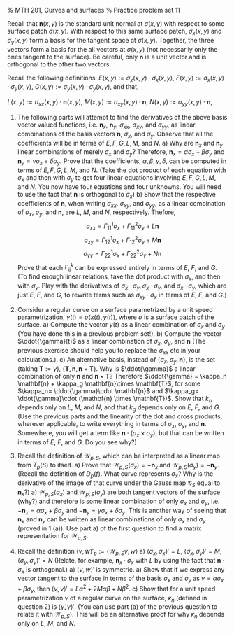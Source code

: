 % MTH 201, Curves and surfaces
% Practice problem set 11

Recall that $\mathbf{n}(x, y)$ is the standard unit normal at $\sigma(x, y)$ with respect to some surface patch $\sigma(x,y)$. With respect to this same surface patch, $\sigma_x(x, y)$ and $\sigma_y(x, y)$ form a basis for the tangent space at $\sigma(x, y)$. Together, the three vectors form a basis for the all vectors at $\sigma(x, y)$ (not necessarily only the ones tangent to the surface). Be careful, only $\mathbf{n}$ is a unit vector and is orthogonal to the other two vectors.

Recall the following definitions: 
$E(x, y) := \sigma_x(x, y) \cdot \sigma_x(x, y)$,
$F(x, y) := \sigma_x(x, y) \cdot \sigma_y(x, y)$,
$G(x, y) := \sigma_y(x, y) \cdot \sigma_y(x, y)$, and that,

$L(x, y) := \sigma_{xx}(x, y) \cdot \mathbf{n}(x, y)$,
$M(x, y) := \sigma_{xy}(x, y) \cdot \mathbf{n}$,
$N(x, y) := \sigma_{yy}(x, y) \cdot \mathbf{n}$,

1. The following parts will attempt to find the derivatives of the above basis vector valued functions, i.e. $\mathbf{n}_x$, $\mathbf{n}_y$, $\sigma_{xx}$, $\sigma_{xy}$, and $\sigma_{yy}$, as linear combinations of the basis vectors $\mathbf{n}$, $\sigma_x$, and $\sigma_y$. Observe that all the coefficients will be in terms of $E, F, G, L, M$, and $N$.
	a) Why are $\mathbf{n}_x$ and $\mathbf{n}_y$ linear combinations of merely $\sigma_x$ and $\sigma_y$? Therefore, $\mathbf{n}_x = \alpha\sigma_x + \beta\sigma_y$ and $\mathbf{n}_y = \gamma\sigma_x + \delta\sigma_y$. Prove that the coefficients, $\alpha, \beta, \gamma, \delta$, can be computed in terms of $E, F, G, L, M$, and $N$. (Take the dot product of each equation with $\sigma_x$ and then with $\sigma_y$ to get four linear equations involving $E, F, G, L, M$, and $N$. You now have four equations and four unknowns. You will need to use the fact that $\mathbf{n}$ is orthogonal to $\sigma_x$)
	b) Show that the respective coefficients of $\mathbf{n}$, when writing $\sigma_{xx}$, $\sigma_{xy}$, and $\sigma_{yy}$, as a linear combination of $\sigma_x$, $\sigma_y$, and $\mathbf{n}$, are $L$, $M$, and $N$, respectively. Thefore, 
	$$\sigma_{xx} = \Gamma_{11}^1 \sigma_x + \Gamma_{11}^2 \sigma_y + L \mathbf{n}$$
	$$\sigma_{xy} = \Gamma_{12}^1 \sigma_x + \Gamma_{12}^2 \sigma_y + M \mathbf{n}$$
	$$\sigma_{yy} = \Gamma_{22}^1 \sigma_x + \Gamma_{22}^2 \sigma_y + N \mathbf{n}$$
	Prove that each $\Gamma_{ij}^k$ can be expressed entirely in terms of $E$, $F$, and $G$. (To find enough linear relations, take the dot product with $\sigma_x$, and then with $\sigma_y$. Play with the derivatives of $\sigma_x\cdot \sigma_y, \sigma_x\cdot \sigma_y$, and  $\sigma_x\cdot \sigma_y$, which are just $E$, $F$, and $G$, to rewrite terms such as $\sigma_{xy} \cdot \sigma_x$ in terms of $E$, $F$, and $G$.)
	
1. Consider a regular curve on a surface parametrized by a unit speed parametrization, $\gamma(t) = \sigma(x(t), y(t))$, where $\sigma$ is a surface patch  of the surface.
	a) Compute the vector $\dot{\gamma}(t)$ as a linear combination of $\sigma_x$ and $\sigma_y$ (You have done this in a previous problem set!).
	b) Compute the vector $\ddot{\gamma}(t)$ as a linear combination of $\sigma_x$, $\sigma_y$, and $\mathbf{n}$ (The previous exercise should help you to replace the $\sigma_{xx}$ etc in your calculations.).
	c) An alternative basis, instead of $\{\sigma_x, \sigma_y, \mathbf{n}\}$, is the set (taking $\mathbf{T} := \dot{\gamma}$), $\{\mathbf{T}, \mathbf{n}, \mathbf{n}\times \mathbf{T}\}$. Why is $\ddot{\gamma}$ a linear combination of only $\mathbf{n}$ and $\mathbf{n}\times \mathbf{T}$? Therefore $\ddot{\gamma} = \kappa_n \mathbf{n} + \kappa_g \mathbf{n}\times \mathbf{T}$, for some $\kappa_n= \ddot{\gamma}\cdot \mathbf{n}$ and $\kappa_g= \ddot{\gamma}\cdot (\mathbf{n} \times \mathbf{T})$. Show that $k_n$ depends only on $L$, $M$, and $N$, and that $k_g$ depends only on $E$, $F$, and $G$. (Use the previous parts and the linearity of the dot and cross products, wherever applicable, to write everything in terms of $\sigma_x$, $\sigma_y$, and $\mathbf{n}$. Somewhere, you will get a term like $\mathbf{n}\cdot (\sigma_x\times\sigma_y)$, but that can be written in terms of $E$, $F$, and $G$. Do you see why?)
	
1. Recall the definition of $\mathcal{W}_{p, S}$, which can be interpreted as a linear map from $T_p(S)$ to itself.
	a) Prove that $\mathcal{W}_{p, S}(\sigma_x) = -\mathbf{n}_x$ and $\mathcal{W}_{p, S}(\sigma_y) = -\mathbf{n}_y$. (Recall the definition of $D_p(f)$. What curve represents $\sigma_x$? Why is the derivative of the image of that curve under the Gauss map $\mathcal{G}_S$ equal to $\mathbf{n}_x$?)
	a) $\mathcal{W}_{p, S}(\sigma_x)$ and $\mathcal{W}_{p, S}(\sigma_y)$ are both tangent vectors of the surface (why?) and therefore is some linear combination of only $\sigma_x$ and $\sigma_y$, i.e. $-\mathbf{n}_x = \alpha\sigma_x + \beta\sigma_y$ and $-\mathbf{n}_y = \gamma\sigma_x + \delta\sigma_y$. This is another way of seeing that $\mathbf{n}_x$ and $\mathbf{n}_y$ can be written as linear combinations of only $\sigma_x$ and $\sigma_y$ (proved in 1 (a)). Use part a) of the first question to find a matrix representation for $\mathcal{W}_{p,S}$.

2. Recall the definition $\langle v, w\rangle'_p:= \langle \mathcal{W}_{p, S} v , w \rangle$
	a) $\langle \sigma_x, \sigma_x \rangle' = L$, $\langle \sigma_x, \sigma_y \rangle' = M$, $\langle \sigma_y, \sigma_y \rangle' = N$ (Relate, for example, $\mathbf{n}_x \cdot \sigma_x$ with $L$ by using the fact that $\mathbf{n} \cdot \sigma_x$ is orthogonal.)
	a) $\langle v, w\rangle'$ is symmetric.
	a) Show that if we express any vector tangent to the surface in terms of the basis $\sigma_x$ and $\sigma_y$ as  $v = \alpha \sigma_x + \beta \sigma_y$, then $\langle v, v\rangle' = L\alpha^2 + 2M\alpha\beta + N\beta^2$.
	c) Show that for a unit speed parametrization $\gamma$ of a regular curve on the surface, $\kappa_n$ (defined in question 2) is $\langle \dot{\gamma}, \dot{\gamma}\rangle'$. (You can use part (a) of the previous question to relate it with $\mathcal{W}_{p,S}$). This will be an alternative proof for why $\kappa_n$ depends only on $L$, $M$, and $N$.

